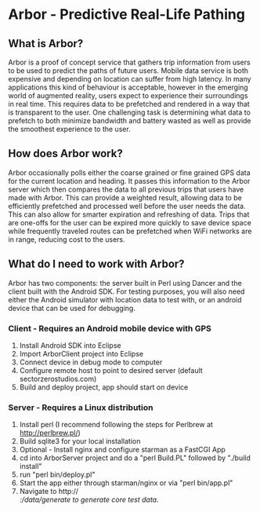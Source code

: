 # Arbor - Predictive Real-Life Pathing

## What is Arbor?
Arbor is a proof of concept service that gathers trip information from users to be used to predict the paths of future users. Mobile data service is both expensive and depending on location can suffer from high latency. 
In many applications this kind of behaviour is acceptable, however in the emerging world of augmented reality, users expect to experience their surroundings in real time. This requires data to be prefetched and rendered
in a way that is transparent to the user. One challenging task is determining what data to prefetch to both minimize bandwidth and battery wasted as well as provide the smoothest experience to the user.

## How does Arbor work?
Arbor occasionally polls either the coarse grained or fine grained GPS data for the current location and heading. It passes this information to the Arbor server which then compares the data to all previous trips that
users have made with Arbor. This can provide a weighted result, allowing data to be efficiently prefetched and processed well before the user needs the data. This can also allow for smarter expiration and refreshing 
of data. Trips that are one-offs for the user can be expired more quickly to save device space while frequently traveled routes can be prefetched when WiFi networks are in range, reducing cost to the users.

## What do I need to work with Arbor?
Arbor has two components: the server built in Perl using Dancer and the client built with the Android SDK. For testing purposes, you will also need either the Android simulator with location data to test with, or an
android device that can be used for debugging.

### Client - Requires an Android mobile device with GPS
1. Install Android SDK into Eclipse
2. Import ArborClient project into Eclipse
3. Connect device in debug mode to computer
4. Configure remote host to point to desired server (default sectorzerostudios.com)
5. Build and deploy project, app should start on device

### Server - Requires a Linux distribution
1. Install perl (I recommend following the steps for Perlbrew at http://perlbrew.pl/)
2. Build sqlite3 for your local installation
3. Optional - Install nginx and configure starman as a FastCGI App
4. cd into ArborServer project and do a "perl Build.PL" followed by "./build install"
5. run "perl bin/deploy.pl"
6. Start the app either through starman/nginx or via "perl bin/app.pl"
7. Navigate to http://<address>:<port>/data/generate to generate core test data.